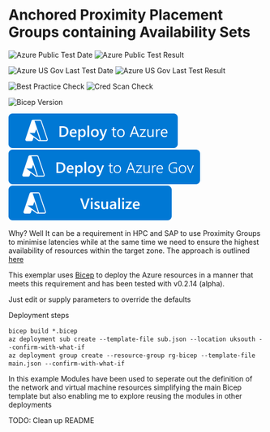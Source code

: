 # Anchored Proximity Placement Groups containing Availability Sets

![Azure Public Test Date](https://azurequickstartsservice.blob.core.windows.net/badges/quickstarts/microsoft.compute/anchored-proximity-placement-group/PublicLastTestDate.svg)
![Azure Public Test Result](https://azurequickstartsservice.blob.core.windows.net/badges/quickstarts/microsoft.compute/anchored-proximity-placement-group/PublicDeployment.svg)

![Azure US Gov Last Test Date](https://azurequickstartsservice.blob.core.windows.net/badges/quickstarts/microsoft.compute/anchored-proximity-placement-group/FairfaxLastTestDate.svg)
![Azure US Gov Last Test Result](https://azurequickstartsservice.blob.core.windows.net/badges/quickstarts/microsoft.compute/anchored-proximity-placement-group/FairfaxDeployment.svg)

![Best Practice Check](https://azurequickstartsservice.blob.core.windows.net/badges/quickstarts/microsoft.compute/anchored-proximity-placement-group/BestPracticeResult.svg)
![Cred Scan Check](https://azurequickstartsservice.blob.core.windows.net/badges/quickstarts/microsoft.compute/anchored-proximity-placement-group/CredScanResult.svg)

![Bicep Version](https://azurequickstartsservice.blob.core.windows.net/badges/quickstarts/microsoft.compute/anchored-proximity-placement-group/BicepVersion.svg)

[![Deploy To Azure](https://raw.githubusercontent.com/Azure/azure-quickstart-templates/master/1-CONTRIBUTION-GUIDE/images/deploytoazure.svg?sanitize=true)](https://portal.azure.com/#create/Microsoft.Template/uri/https%3A%2F%2Fraw.githubusercontent.com%2FAzure%2Fazure-quickstart-templates%2Fmaster%2Fquickstarts%2Fmicrosoft.compute%2Fanchored-proximity-placement-group%2Fazuredeploy.json)
[![Deploy To Azure US Gov](https://raw.githubusercontent.com/Azure/azure-quickstart-templates/master/1-CONTRIBUTION-GUIDE/images/deploytoazuregov.svg?sanitize=true)](https://portal.azure.us/#create/Microsoft.Template/uri/https%3A%2F%2Fraw.githubusercontent.com%2FAzure%2Fazure-quickstart-templates%2Fmaster%2Fquickstarts%2Fmicrosoft.compute%2Fanchored-proximity-placement-group%2Fazuredeploy.json)
[![Visualize](https://raw.githubusercontent.com/Azure/azure-quickstart-templates/master/1-CONTRIBUTION-GUIDE/images/visualizebutton.svg?sanitize=true)](http://armviz.io/#/?load=https%3A%2F%2Fraw.githubusercontent.com%2FAzure%2Fazure-quickstart-templates%2Fmaster%2Fquickstarts%2Fmicrosoft.compute%2Fanchored-proximity-placement-group%2Fazuredeploy.json)

Why? Well It can be a requirement in HPC and SAP to use Proximity Groups to minimise latencies while at the same time we need to ensure the highest availability of resources within the target zone. The approach is outlined [here](https://docs.microsoft.com/en-us/azure/virtual-machines/workloads/sap/sap-proximity-placement-scenarios#combine-availability-sets-and-availability-zones-with-proximity-placement-groups) 

This exemplar uses [Bicep](https://github.com/Azure/bicep) to deploy the Azure resources in a manner that meets this requirement and has been tested with v0.2.14 (alpha).

Just edit or supply parameters to override the defaults

Deployment steps
```
bicep build *.bicep
az deployment sub create --template-file sub.json --location uksouth --confirm-with-what-if
az deployment group create --resource-group rg-bicep --template-file main.json --confirm-with-what-if
```

In this example Modules have been used to seperate out the definition of the network and virtual machine resources simplifying the main Bicep template but also enabling me to explore reusing the modules in other deployments

TODO: Clean up README

